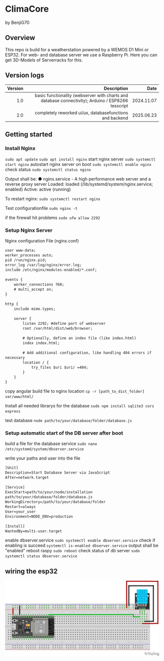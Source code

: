 # ClimaCore
by BenjiG70

## Overview
This repo is build for a weatherstation powered by a WEMOS D1 Mini or ESP32. 
For web- and database server we use a Raspberry Pi. Here you can get 3D-Models of Serverracks for this. 


## Version logs
| Version | Description | Date|
|--------:|------------:|----:|
|1.0| basic functionality (webserver with charts and database connectivity); Arduino / ESP8266 tesscript | 2024.11.07|
|2.0 | completely reworked ui/ux, databasefunctions and backend | 2025.06.23|


## Getting started

### Install Nginx 

`sudo apt update`
`sudo apt install nginx`
start nginx server
`sudo systemctl start nginx`
autostart nginx server on boot
`sudo systemctl enable nginx`
check status
`sudo systemctl status nginx`

Output shall be: 
● nginx.service - A high performance web server and a reverse proxy server
     Loaded: loaded (/lib/systemd/system/nginx.service; enabled)
     Active: active (running)

To restart nginx:
`sudo systemctl restart nginx`

Test configurationfile
`sudo nginx -t`

if the firewall hit problems
`sudo ufw allow 2292`


### Setup Nginx Server

Nginx configuration File (nginx.conf)
```
user www-data;
worker_processes auto;
pid /run/nginx.pid;
error_log /var/log/nginx/error.log;
include /etc/nginx/modules-enabled/*.conf;

events {
    worker_connections 768;
    # multi_accept on;
}

http {
    include mime.types;

    server {
        listen 2292; #define port of webserver
        root /var/html/dist/web/browser;

        # Optionally, define an index file (like index.html)
        index index.html;

        # Add additional configuration, like handling 404 errors if necessary
        location / {
            try_files $uri $uri/ =404;
        }
    }
}
```

copy angular build file to nginx location
`cp -r [path_to_dist_folder] var/www/html/`


Install all needed librarys for the database
`sudo npm install sqlite3 cors express`

test database
`node path/to/your/database/folder/database.js`


### Setup automatic start of the DB server after boot
build a file for the database service
`sudo nano /etc/systemd/system/dbserver.service`

write your paths and user into the file
```
[Unit]
Description=Start Database Server via JavaScript
After=network.target

[Service]
ExecStart=path/to/your/node/installation path/to/your/database/folder/database.js
WorkingDirectory=/path/to/your/database/folder
Restart=always
User=your_user
Environment=NODE_ENV=production

[Install]
WantedBy=multi-user.target
```

enable dbserver.service
`sudo systemctl enable dbserver.service`
check if enabling is succeed
`systemctl is-enabled dbserver.service`
output shall be "enabled"
reboot raspy
`sudo reboot`
check status of db server
`sudo systemctl status dbserver.service`

## wiring the esp32
![](./src/esp32/Steckplatine_Climacore.png)